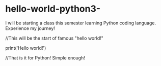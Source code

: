 # hello-world-python3-
I will be starting a class this semester learning Python coding language.  Experience my journey!


//This will be the start of famous "hello world!"

print('Hello world!')

//That is it for Python!  Simple enough!
